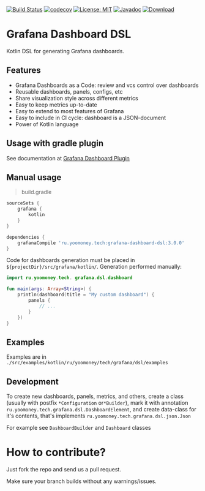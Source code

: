 [![Build Status](https://travis-ci.org/yoomoney/grafana-dashboard-dsl.svg?branch=master)](https://travis-ci.org/yoomoney/grafana-dashboard-dsl)
[![codecov](https://codecov.io/gh/yoomoney/grafana-dashboard-dsl/branch/master/graph/badge.svg)](https://codecov.io/gh/yoomoney/grafana-dashboard-dsl)
[![License: MIT](https://img.shields.io/badge/License-MIT-yellow.svg)](https://opensource.org/licenses/MIT)
[![Javadoc](https://img.shields.io/badge/javadoc-latest-blue.svg)](https://yoomoney.github.io/grafana-dashboard-dsl/)
[![Download](https://img.shields.io/badge/Download-latest-green.svg) ](https://search.maven.org/artifact/ru.yoomoney.tech/grafana-dashboard-dsl)

# Grafana Dashboard DSL

Kotlin DSL for generating Grafana dashboards.

## Features

* Grafana Dashboards as a Code: review and vcs control over dashboards
* Reusable dashboards, panels, configs, etc
* Share visualization style across different metrics
* Easy to keep metrics up-to-date
* Easy to extend to most features of Grafana
* Easy to include in CI cycle: dashboard is a JSON-document
* Power of Kotlin language

## Usage with gradle plugin

See documentation at [Grafana Dashboard Plugin](https://github.com/yoomoney/grafana-dashboard-plugin)

## Manual usage

> build.gradle

```groovy
sourceSets {
    grafana {
        kotlin
    }
}

dependencies {
    grafanaCompile 'ru.yoomoney.tech:grafana-dashboard-dsl:3.0.0'    
}
```

Code for dashboards generation must be placed in `${projectDir}/src/grafana/kotlin/`. Generation performed manually:

```kotlin
import ru.yoomoney.tech. grafana.dsl.dashboard

fun main(args: Array<String>) {
    println(dashboard(title = "My custom dashboard") {
        panels {
            // ...
        }
    })
}
```

## Examples

Examples are in `./src/examples/kotlin/ru/yoomoney/tech/grafana/dsl/examples`

## Development

To create new dashboards, panels, metrics, and others, create a class (usually with postfix `*Configuration` or`*Builder`),
mark it with annotation `ru.yoomoney.tech.grafana.dsl.DashboardElement`, and create data-class for it's contents,
that's implements `ru.yoomoney.tech.grafana.dsl.json.Json`

For example see `DashboardBuilder` and `Dashboard` classes

# How to contribute?

Just fork the repo and send us a pull request.

Make sure your branch builds without any warnings/issues.
